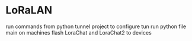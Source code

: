 # LoRaLAN


run commands from python tunnel project to configure tun
run python file main on machines
flash LoraChat and LoraChat2 to devices
